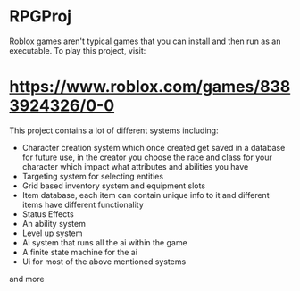 # RPGProj

Roblox games aren't typical games that you can install and then run as an executable.
To play this project, visit: 
# https://www.roblox.com/games/8383924326/0-0

This project contains a lot of different systems including:
- Character creation system which once created get saved in a database for future use, in the creator you choose the race and class for your character which impact what attributes and abilities you have
- Targeting system for selecting entities
- Grid based inventory system and equipment slots
- Item database, each item can contain unique info to it and different items have different functionality
- Status Effects
- An ability system
- Level up system
- Ai system that runs all the ai within the game
- A finite state machine for the ai
- Ui for most of the above mentioned systems

and more
